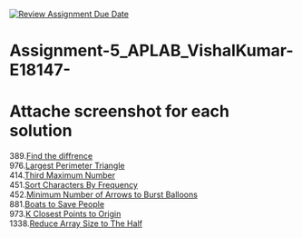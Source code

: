 [![Review Assignment Due Date](https://classroom.github.com/assets/deadline-readme-button-22041afd0340ce965d47ae6ef1cefeee28c7c493a6346c4f15d667ab976d596c.svg)](https://classroom.github.com/a/c6kelPDn)
# Assignment-5_APLAB_VishalKumar-E18147-
# Attache screenshot for each solution
389.[Find the diffrence](https://leetcode.com/problems/find-the-difference/description/)<br>
976.[Largest Perimeter Triangle](https://leetcode.com/problems/largest-perimeter-triangle/description/)<br>
414.[Third Maximum Number](https://leetcode.com/problems/third-maximum-number/description/)<br>
451.[Sort Characters By Frequency](https://leetcode.com/problems/sort-characters-by-frequency/description/)<br>
452.[Minimum Number of Arrows to Burst Balloons](https://leetcode.com/problems/minimum-number-of-arrows-to-burst-balloons/)<br>
881.[Boats to Save People](https://leetcode.com/problems/boats-to-save-people/description/)<br>
973.[K Closest Points to Origin](https://leetcode.com/problems/k-closest-points-to-origin/description/)<br>
1338.[Reduce Array Size to The Half](https://leetcode.com/problems/reduce-array-size-to-the-half/description/)<br>
